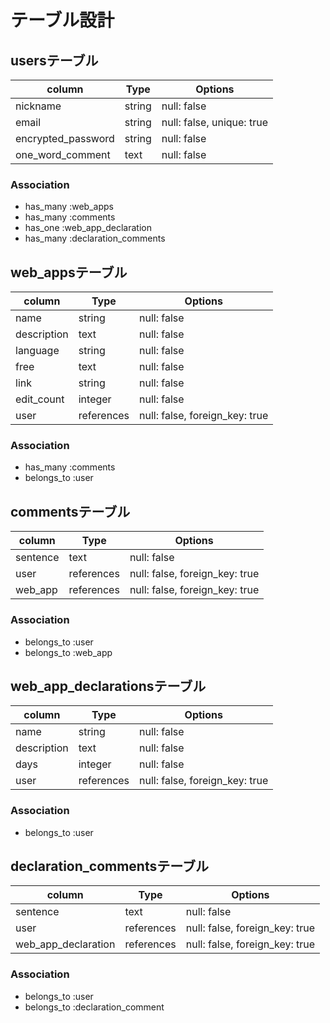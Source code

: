 # テーブル設計

## usersテーブル
| column             | Type   | Options                   |
| ------------------ | ------ | ------------------------- |
| nickname           | string | null: false               |
| email              | string | null: false, unique: true |
| encrypted_password | string | null: false               |
| one_word_comment   | text   | null: false               |

### Association
- has_many :web_apps
- has_many :comments
- has_one :web_app_declaration
- has_many :declaration_comments


## web_appsテーブル
| column      | Type       | Options                        |
| ----------- | -----------| ------------------------------ |
| name        | string     | null: false                    |
| description | text       | null: false                    |
| language    | string     | null: false                    |
| free        | text       | null: false                    |
| link        | string     | null: false                    |
| edit_count  | integer    | null: false                    |
| user        | references | null: false, foreign_key: true |

### Association
- has_many :comments
- belongs_to :user


## commentsテーブル
| column   | Type       | Options                        |
| -------- | ---------- | ------------------------------ |
| sentence | text       | null: false                    |
| user     | references | null: false, foreign_key: true |
| web_app  | references | null: false, foreign_key: true |

### Association
- belongs_to :user
- belongs_to :web_app


## web_app_declarationsテーブル
| column      | Type       | Options                        |
| ----------- | -----------| ------------------------------ |
| name        | string     | null: false                    |
| description | text       | null: false                    |
| days        | integer    | null: false                    |
| user        | references | null: false, foreign_key: true |

### Association
- belongs_to :user


## declaration_commentsテーブル
| column              | Type       | Options                        |
| ------------------- | ---------- | ------------------------------ |
| sentence            | text       | null: false                    |
| user                | references | null: false, foreign_key: true |
| web_app_declaration | references | null: false, foreign_key: true |

### Association
- belongs_to :user
- belongs_to :declaration_comment